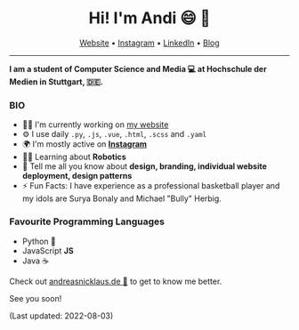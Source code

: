 <h1 align="center">Hi! I'm Andi 😄 👋</h1>
<p align="center">
  <a href="http://www.andreasnicklaus.de">Website</a> •
  <a href="https://instagram.com/andreasnicklaus">Instagram</a> •
  <a href="https://www.linkedin.com/in/andreasnicklaus/">LinkedIn</a>  •
  <a href="/blog">Blog</a>
</p>

---

**I am a student of Computer Science and Media 💻 at Hochschule der Medien in Stuttgart, 🇩🇪.**

### BIO

- 👨‍💼 I'm currently working on [my website](http://www.andreasnicklaus.de)
- ⚙️ I use daily `.py`, `.js`, `.vue`, `.html`, `.scss` and `.yaml`
- 🌍 I'm mostly active on [**Instagram**](https://instagram.com/andreasnicklaus)
- 👨‍🎓 Learning about **Robotics**
- 💬 Tell me all you know about **design, branding, individual website deployment, design patterns**
- ⚡️ Fun Facts: I have experience as a professional basketball player and my idols are Surya Bonaly and Michael "Bully" Herbig.

### Favourite Programming Languages

- Python 🐍
- JavaScript **JS**
- Java ☕

Check out [andreasnicklaus.de 🔗](http://www.andreasnicklaus.de) to get to know me better.

See you soon!

(Last updated: 2022-08-03)
